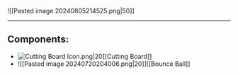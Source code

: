 ![[Pasted image 20240805214525.png|50]]

---
## Components:
- ![Cutting Board Icon.png|20](https://holocure.wiki.gg/images/f/f1/Cutting_Board_Icon.png)[[Cutting Board]]
- ![[Pasted image 20240720204006.png|20]][[Bounce Ball]]
